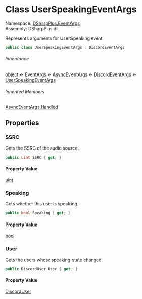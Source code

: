 # Class UserSpeakingEventArgs

Namespace: [DSharpPlus.EventArgs](DSharpPlus.EventArgs.md)  
Assembly: DSharpPlus.dll

Represents arguments for UserSpeaking event.

```csharp
public class UserSpeakingEventArgs : DiscordEventArgs
```

###### Inheritance

[object](https://learn.microsoft.com/dotnet/api/system.object) ← 
[EventArgs](https://learn.microsoft.com/dotnet/api/system.eventargs) ← 
[AsyncEventArgs](DSharpPlus.AsyncEvents.AsyncEventArgs.md) ← 
[DiscordEventArgs](DSharpPlus.EventArgs.DiscordEventArgs.md) ← 
[UserSpeakingEventArgs](DSharpPlus.EventArgs.UserSpeakingEventArgs.md)

###### Inherited Members

[AsyncEventArgs.Handled](DSharpPlus.AsyncEvents.AsyncEventArgs.md\#DSharpPlus\_AsyncEvents\_AsyncEventArgs\_Handled)

## Properties

### <a id="DSharpPlus_EventArgs_UserSpeakingEventArgs_SSRC"></a>SSRC

Gets the SSRC of the audio source.

```csharp
public uint SSRC { get; }
```

#### Property Value

[uint](https://learn.microsoft.com/dotnet/api/system.uint32)

### <a id="DSharpPlus_EventArgs_UserSpeakingEventArgs_Speaking"></a>Speaking

Gets whether this user is speaking.

```csharp
public bool Speaking { get; }
```

#### Property Value

[bool](https://learn.microsoft.com/dotnet/api/system.boolean)

### <a id="DSharpPlus_EventArgs_UserSpeakingEventArgs_User"></a>User

Gets the users whose speaking state changed.

```csharp
public DiscordUser User { get; }
```

#### Property Value

[DiscordUser](DSharpPlus.Entities.DiscordUser.md)

